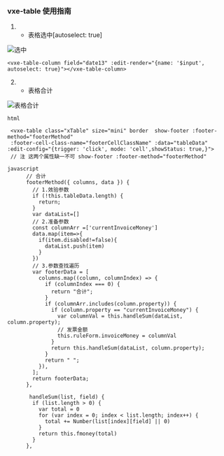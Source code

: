 ### vxe-table 使用指南

1.  * 表格选中[autoselect: true]

![选中](https://github.com/ma1833577561/web-development-notebook/blob/master/Vue/vxe-table/images/vxe-table-select.gif)



```
<vxe-table-column field="date13" :edit-render="{name: '$input', autoselect: true}"></vxe-table-column>
```

2. * 表格合计

![表格合计](https://github.com/ma1833577561/web-development-notebook/blob/master/Vue/vxe-table/images/table-sum-column.gif)
```
html 

 <vxe-table class="xTable" size="mini" border  show-footer :footer-method="footerMethod" 
 :footer-cell-class-name="footerCellClassName" :data="tableData" :edit-config="{trigger: 'click', mode: 'cell',showStatus: true,}">
 // 注 这两个属性缺一不可 show-footer :footer-method="footerMethod" 

javascript
      // 合计
      footerMethod({ columns, data }) {
        // 1.效验参数
        if (!this.tableData.length) {
          return;
        }
        var dataList=[]
        // 2.准备参数
        const columnArr =['currentInvoiceMoney']
        data.map(item=>{
          if(item.disabled!=false){
            dataList.push(item)
          }
        })
        // 3.参数查找遍历
        var footerData = [
          columns.map((column, columnIndex) => {
            if (columnIndex === 0) {
              return "合计";
            }
            if (columnArr.includes(column.property)) {
              if (column.property == "currentInvoiceMoney") {
                var columnVal = this.handleSum(dataList, column.property);
                // 发票金额
                this.ruleForm.invoiceMoney = columnVal
              }
              return this.handleSum(dataList, column.property);
            }
            return " ";
          }),
        ];
        return footerData;
      },
      
       handleSum(list, field) {
        if (list.length > 0) {
          var total = 0
          for (var index = 0; index < list.length; index++) {
            total += Number(list[index][field] || 0)
          }
          return this.fmoney(total)
        }
      },
```
